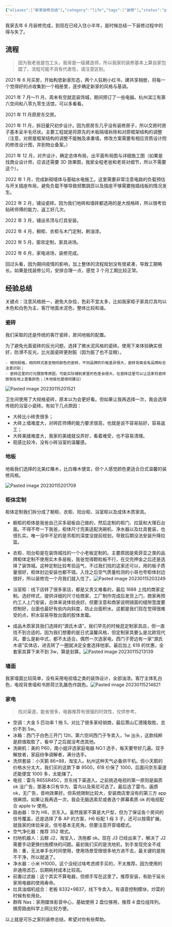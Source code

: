 ```yaml
---
{"aliases":["新家装修总结"],"category":"life","tags":["装修"],"status":"published","link":"NA","date created":"2023-01-15 Sun 17:22:20","date modified":"2024-02-24 Sat 23:51:06","dg-publish":true,"permalink":"/Blog/Life/新家装修总结/","dgPassFrontmatter":true,"created":"2023-01-15 Sun 17:22:20","updated":"2024-02-24 Sat 23:51:06"}
---
```


我家去年 6 月装修完成，到现在已经入住小半年，是时候总结一下装修过程中的得与失了。

## 流程

> 因为我老爸是包工头，我哥是一级建造师，所以我家的装修基本上算自家包圆了。流程可能不具有代表性，请注意区别。

2021 年 6 月买房，开始构思新家形态，两个人狂刷小红书，建共享相册，将每一个觉得好的点收集到一个相册里，逐步确定新家的风格与基调。

2021 年 7 月～11 月，周末有空就逛装饰城，期间预订了一些电器。杭州滨江有第六空间和八零九零生活馆，可以多看看。

2021 年 11 月原房东交房。

2021 年 11 月，拆旧量尺初步设计。因为原房东几乎没有装修房子，所以交房时房子基本呈半毛坯状。主要工程就是将原先的木板隔墙拆除和对原框架结构的调整（注意，对房屋框架结构的调整不能触及承重墙，修改方案需要有相应资质设计院的修改设计图，并到物业备案。）

2021 年 12 月，对齐设计，确定总体布局，出平面布局图与详细施工图（如果是找商业设计师，应该还需要 3D 效果图，我家全程老爸和老哥对细节，所以不需要这个）。

2022 年 1 月，完成新砌墙体与基础水电施工。这里需要非常注意电路的负载预估与开关插座布局，避免负载不够导致频繁跳匝以及插座不够需要拖插线板的情况发生。

2022 年 2 月，铺设瓷砖。因为我们地砖和墙砖都选用的是大规格砖，所以很考验贴砖师傅的能力，返工好几次。

2022 年 3 月，铺设吊顶与灯具安装。

2022 年 4 月，橱柜、衣柜与木门定制，刷油漆。

2022 年 5 月，窗帘定制，家具进场。

2022 年 6 月，家电进场，装修完成。

回过头看，因为期间疫情的影响，加上整体的流程规划没有很紧凑，导致工期略长。如果是找装修公司，安排合理一点，感觉 3 个月工期比较正常。

## 经验总结

关键点：注意风格统一，避免大杂烩，色彩不宜太多，比如我家柜子家具灯具均以木色和白色为主，客厅地面水泥色，整体比较和谐。

### 瓷砖

我们采取的还是传统的客厅瓷砖，房间地板的配置。

为了避免光面瓷砖的反光问题，选择了微水泥风格的瓷砖。使用下来体验确实很好，防滑不反光，比光面瓷砖更耐脏（因为脏了也不显眼）。

```ad-tip
- 相同规格，相同样式甚至相同颜色的瓷砖，不同品牌的价格差异很大，瓷砖背面会有品牌标志注意识别；
- 瓷砖店里的灯光摆放等原因，可能实际铺到家里的色差会很大，在瓷砖店里可以让店家将瓷砖放倒在地上查看颜色；（木地板也是相同建议）
```

![Pasted image 20230115201521](https://github.com/Yunz93/PicRepo/raw/main/image/Pasted%20image%2020230115201521.png)

卫生间使用了大规格瓷砖，原本以为会更好看。但如果让我再选择一次，我会选择传统的浴室小瓷砖。有如下几点原因：
- 大砖比小砖贵很多；
- 大砖上墙难度大，对砖匠师傅的能力要求很高，也就是说不容易贴好，容易返工；
- 大砖美缝难度大，我家的美缝就没弄好，看着难受，也不容易清理。
- 观感比较冷，没有小砖浴室的温馨感。

### 地板

地板我们选择的北美红橡木，比白橡木便宜，但个人感觉颜色更适合日式温馨的装修风格。

![Pasted image 20230115201709](https://github.com/Yunz93/PicRepo/raw/main/image/Pasted%20image%2020230115201709.png)

### 柜体定制

柜体定制我们拆分成了橱柜、衣柜、阳台柜、浴室柜以及成体木质家具。

- 橱柜的柜体是我爸自己买多层板自己做的，然后定制的柜门、拉篮和大理石台面。不得不夸一下我爸，柜体尺寸完美适配洗碗机、净水器以及灶具套装，也很扎实。唯一没中不足的是吊柜的深度没提前规划，导致后期没法安装升降拉篮。

- 衣柜、阳台柜是在装饰城找的一个小老板定制的。主要原因是索菲亚之类的品牌柜体定制不使用实木多层板，我爸觉得颗粒板不行，在交完押金之后还是选择了装饰城。这种定制比较考验运气，不过我们找的这家还可以，用的板子质量很好，柜体封边安装也都不错。入住之后空气质量检测的小哥也夸柜体封边很好，所以装修完一个月我们就入住了。![Pasted image 20230115203249](https://github.com/Yunz93/PicRepo/raw/main/image/Pasted%20image%2020230115203249.png)

- 浴室柜：线下店转了很多家店，都是又贵又难看的，最后 1688 上找的商家定制。选好样式，提供详细的尺寸给商家，工厂制作完成后发货上门，商家再预约工人上门安装，总体来说体验良好。但要注意和商家说明镜面的缝隙宽度要控制好，台面也最好有些内向斜度，防止台面积水。这都是我们现在觉得很难受的点，积水容易导致台面的胶体发霉。

- 成品木质家具我们选择的“源氏木语”。我们早先的时候逛定制家具店，但一直找不到合适的。因为我们想要的是日式温馨风格，但定制家具要么是北欧现代风，要么是新中式，都不太适合。偶然一次选家电，西门子旁边有一家“源氏木语”实体店，进去转了一圈就决定全套选择他家。最后加上 618 的优惠，全套家具算下来不到 3w，算是划算。![Pasted image 20230115213139](https://github.com/Yunz93/PicRepo/raw/main/image/Pasted%20image%2020230115213139.png)

### 墙面

我家墙面比较简单，没有采用电视墙之类的装饰设计，全部油漆。客厅主体乳白色，电视背景墙和书房荷兰乳酪色作跳色。![Pasted image 20230115214821](https://github.com/Yunz93/PicRepo/raw/main/image/Pasted%20image%2020230115214821.png)

### 家电

> 找对渠道，能省很多，电器推荐有很强的时效性，仅供参考。

- 空调：大金 5 匹功率 1 拖 5，对比了很多家经销商，最后萧山汇德隆取胜，总价不到 5w。
- 冰箱：西门子白色三开门 12ti，第六空间西门子专卖入，1w 出头，这款纯粹是颜值取胜了，看中了之后就没考虑其他。
- 洗碗机：美的 P60，南小姐评选家庭电器 NO.1 选手，每天要夸好几遍。双手解放者，家庭纷争调解者，满分选手。
- 洗烘套装：小天鹅 86+88，淘宝入。杭州这种天气必备烘干机。但小天鹅的价格水分太大，我们买的这款下单 9500，618 价保了 1000，后面问京东渠道还能便宜 1000 多，太能赚了。
- 电视：雷鸟 R65SR45C，京东线下渠道入。之前挑选电视的第一原则是画质 ok 没广告，那基本只有华为、雷鸟以及索尼可选了。最后选了雷鸟，画质 ok，无广告，音响效果好。但系统限制比较大，安装商店里没有的第三方 app 很麻烦。如果让我再选一次，我会无脑选索尼或者选个屏幕素质 ok 的电视配合 apple tv 使用。
- 路由器：华为 H6，京东入。虽然我家不算是大户型，但为了保证各个房间的信号覆盖，还是选择了多 AP 的方案，H6 标配 1 母 3 子，还可以按需扩展。就我家的体验来说，信号基本无死角，但要注意开穿墙模式。
- 空气净化器：推荐 352 塔式。
- 扫地机器人：云鲸 J2，淘宝入，洗拖都 ok。现在 J3 已经出来了，解决了 J2 需要手动更换扫拖模块的问题。最初我们买的是洗地机，到手发现完全不成熟：重，无法单手长时间使用，使用场景受限很多地方进不去，最关键的是拖不干净，所以就退了。
- 净水器：小米 H1000，这个没经过啥考虑顺手买的，不太推荐。因为使用的非通用滤芯，后期耗材成本比较高。
- 前置过滤器：这个其实不算电器，但顺手写在这里了。推荐安装，有助于延长家用电器的使用寿命。
- 灶具油烟机组合：老板 8332+9B37，线下专卖入。有语音控制模块，炒菜的时候有些用处。
- 群晖 Nas：家用媒体影音中心，基础使用 2 盘位够用，推荐 4 盘位组阵列。搞旁路由科学上网比较方便。

以上就是可乐之家的装修总结，希望对你有些帮助。
